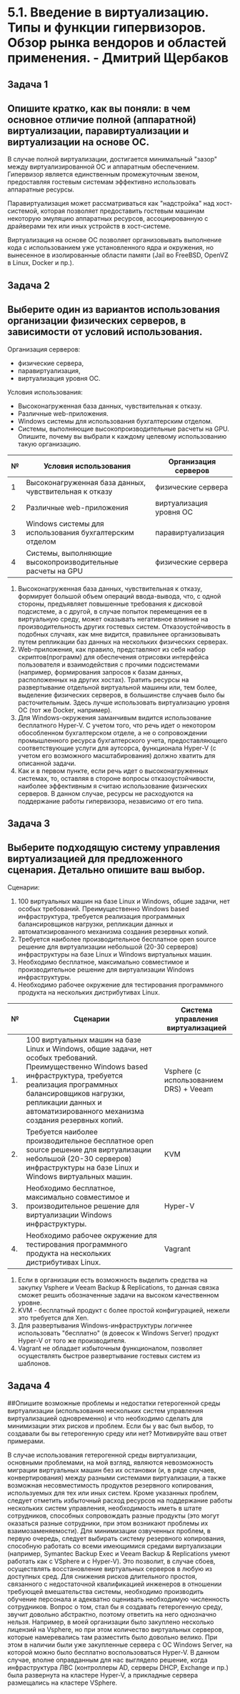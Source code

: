 # 5.1. Введение в виртуализацию. Типы и функции гипервизоров. Обзор рынка вендоров и областей применения. - Дмитрий Щербаков

## Задача 1
## Опишите кратко, как вы поняли: в чем основное отличие полной (аппаратной) виртуализации, паравиртуализации и виртуализации на основе ОС.

В случае полной виртуализации, достигается минимальный "зазор" между виртуализированной ОС и аппаратным обеспечением. Гипервизор является единственным промежуточным звеном, предоставляя гостевым системам эффективно использовать аппаратные ресурсы.

Паравиртуализация может рассматриваться как "надстройка" над хост-системой, которая позволяет предоставить гостевым машинам некоторую эмуляцию аппаратных ресурсов, ассоциированную с драйверами тех или иных устройств в хост-системе.

Виртуализация на основе ОС позволяет организовывать выполнение кода с использованием уже установленного ядра и окружения, но вынесенное в изолированные области памяти (Jail во FreeBSD, OpenVZ в Linux, Docker и пр.).

## Задача 2
## Выберите один из вариантов использования организации физических серверов, в зависимости от условий использования.

Организация серверов:
- физические сервера,
- паравиртуализация,
- виртуализация уровня ОС.

Условия использования:
- Высоконагруженная база данных, чувствительная к отказу.
- Различные web-приложения.
- Windows системы для использования бухгалтерским отделом.
- Системы, выполняющие высокопроизводительные расчеты на GPU.
Опишите, почему вы выбрали к каждому целевому использованию такую организацию.

| № |Условия использования | Организация серверов |
|---|---|---|
| 1 | Высоконагруженная база данных, чувствительная к отказу | физические сервера|
| 2 | Различные web-приложения | виртуализация уровня ОС |
| 3 | Windows системы для использования бухгалтерским отделом | паравиртуализация |
| 4 | Системы, выполняющие высокопроизводительные расчеты на GPU | физические сервера |

1. Высоконагруженная база данных, чувствительная к отказу, формирует большой объем операций ввода-вывода, что, с одной стороны, предъявляет повышенные требования к дисковой подсистеме, а с другой, в случае попыток перемещения ее в виртуальную среду, может оказывать негативное влияние на производительность других гостевых систем. Отказоустойчивость в подобных случаях, как мне видится, правильнее организовывать путем репликации баз данных на нескольких физических серверах.
2. Web-приложения, как правило, представляют из себя набор скриптов(программ) для обеспечения отрисовки интерфейса пользователя и взаимодействия с прочими подсистемами (например, формирования запросов к базам данных, расположенных на других хостах). Тратить ресурсы на развертывание отдельной виртуальной машины или, тем более, выделение физических серверов, в большинстве случаев было бы расточительным. Здесь лучше использовать виртуализацию уровня ОС (тот же Docker, например).
3. Для Windows-окружения заманчивым видится использование бесплатного Hyper-V. С учетом того, что речь идет о некотором обособленном бухгалтерском отделе, а не о сопровождении промышленного ресурса бухгалтерского учета, предоставляющего соответствующие услуги для аутсорса, функционала Hyper-V (с учетом его возможного масштабирования) должно хватить для описанной задачи.
4. Как и в первом пункте, если речь идет о высоконагруженных системах, то, оставляя в стороне вопросы отказоустойчивости, наиболее эффективным я считаю использование физических серверов. В данном случае, ресурсы не расходуются на поддержание работы гипервизора, независимо от его типа.

## Задача 3
## Выберите подходящую систему управления виртуализацией для предложенного сценария. Детально опишите ваш выбор.
Сценарии:

1. 100 виртуальных машин на базе Linux и Windows, общие задачи, нет особых требований. Преимущественно Windows based инфраструктура, требуется реализация программных балансировщиков нагрузки, репликации данных и автоматизированного механизма создания резервных копий.
2. Требуется наиболее производительное бесплатное open source решение для виртуализации небольшой (20-30 серверов) инфраструктуры на базе Linux и Windows виртуальных машин.
3. Необходимо бесплатное, максимально совместимое и производительное решение для виртуализации Windows инфраструктуры.
4. Необходимо рабочее окружение для тестирования программного продукта на нескольких дистрибутивах Linux.

|№| Сценарии | Система управления виртуализацией      |
|---|---|----------------------------------------|
|1. |100 виртуальных машин на базе Linux и Windows, общие задачи, нет особых требований. Преимущественно Windows based инфраструктура, требуется реализация программных балансировщиков нагрузки, репликации данных и автоматизированного механизма создания резервных копий.| Vsphere (с использованием DRS) + Veeam |
|2. |Требуется наиболее производительное бесплатное open source решение для виртуализации небольшой (20-30 серверов) инфраструктуры на базе Linux и Windows виртуальных машин.| KVM                                    |
|3. |Необходимо бесплатное, максимально совместимое и производительное решение для виртуализации Windows инфраструктуры.| Hyper-V                                |
|4. |Необходимо рабочее окружение для тестирования программного продукта на нескольких дистрибутивах Linux.| Vagrant                                |

1. Если в организации есть возможность выделить средства на закупку Vsphere и Veeam Backup & Replications, то данная связка сможет решить обозначенные задачи на высоком качественном уровне.
2. KVM - бесплатный продукт с более простой конфигурацией, нежели это требуется для Xen.
3. Для развертывания Windows-инфраструктуры логичнее использовать "бесплатно" (в довесок к Windows Server) продукт Hyper-V от того же производителя.
4. Vagrant не обладает избыточным функционалом, позволяет осуществлять быстрое развертывание гостевых систем из шаблонов.

## Задача 4
##Опишите возможные проблемы и недостатки гетерогенной среды виртуализации (использования нескольких систем управления виртуализацией одновременно) и что необходимо сделать для минимизации этих рисков и проблем. Если бы у вас был выбор, то создавали бы вы гетерогенную среду или нет? Мотивируйте ваш ответ примерами.

В случае использования гетерогенной среды виртуализации, основными проблемами, на мой взгляд, являются невозможность миграции виртуальных машин без их остановки (и, в ряде случаев, конвертирования) между разными системами виртуализации, а также возможная несовместимость продуктов резервного копирования, используемых для тех или иных систем. Кроме указанных проблем, следует отметить избыточный расход ресурсов на поддержание работы нескольких систем управления, необходимость иметь в штате сотрудников, способных сопровождать разные продукты (это могут оказаться разные сотрудники, при этом возникают проблемы их взаимозаменяемости).
Для минимизации озвученных проблем, в первую очередь, следует выбирать систему резервного копирования, способную работать со всеми имеющимися средами виртуализации (например, Symantec Backup Exec и Veeam Backup & Replications умеют работать как с VSphere и с Hyper-V). Это позволит, в случае сбоев, осуществлять восстановление виртуальных серверов в любую из доступных сред. Для снижения рисков длительного простоя, связанного с недостаточной квалификацией инженеров в отношении требующей вмешательства системы, необходимо производить обучение персонала и адекватно оценивать необходимую численность сотрудников.
Вопрос о том, стал бы я создавать гетерогенную среду, звучит довольно абстрактно, поэтому ответить на него однозначно нельзя. Например, в моей организации было закуплено несколько лицензий на Vsphere, но при этом количество виртуальных серверов, которые намеревались там разместить было довольно велико. При этом в наличии были уже закупленные сервера с ОС Windows Server, на которой можно было бесплатно воспользоваться Hyper-V. В данном случае, вполне оправданным для нас выглядело решение, когда инфраструктура ЛВС (контроллеры AD, серверы DHCP, Exchange и пр.) была развернута на кластере Hyper-V, а прикладные сервера размещались на кластере VSphere.